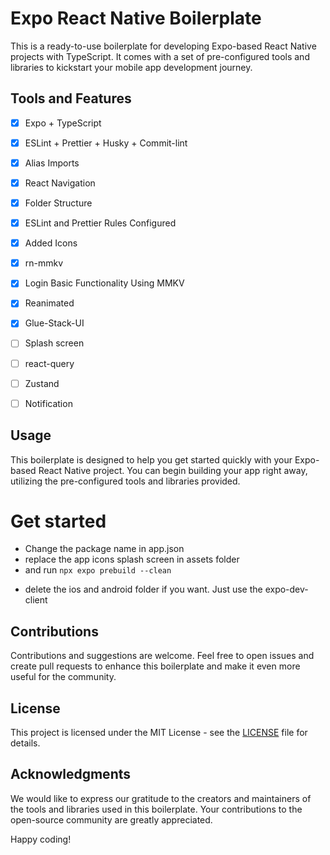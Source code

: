 # Expo React Native Boilerplate

This is a ready-to-use boilerplate for developing Expo-based React Native projects with TypeScript. It comes with a set of pre-configured tools and libraries to kickstart your mobile app development journey.

## Tools and Features

- [x] Expo + TypeScript
- [x] ESLint + Prettier + Husky + Commit-lint
- [x] Alias Imports
- [x] React Navigation
- [x] Folder Structure
- [x] ESLint and Prettier Rules Configured
- [x] Added Icons
- [x] rn-mmkv
- [x] Login Basic Functionality Using MMKV
- [x] Reanimated
- [x] Glue-Stack-UI
- [ ] Splash screen
- [ ] react-query
- [ ] Zustand
- [ ] Notification


## Usage

This boilerplate is designed to help you get started quickly with your Expo-based React Native project. You can begin building your app right away, utilizing the pre-configured tools and libraries provided.

# Get started
- Change the package name in app.json
- replace the app icons splash screen in assets folder
- and run `npx expo prebuild --clean`
* delete the ios and android folder if you want. Just use the expo-dev-client

## Contributions

Contributions and suggestions are welcome. Feel free to open issues and create pull requests to enhance this boilerplate and make it even more useful for the community.

## License

This project is licensed under the MIT License - see the [LICENSE](LICENSE) file for details.

## Acknowledgments

We would like to express our gratitude to the creators and maintainers of the tools and libraries used in this boilerplate. Your contributions to the open-source community are greatly appreciated.

Happy coding!
